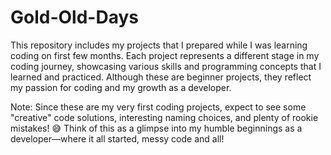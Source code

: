 # Gold-Old-Days

This repository includes my projects that I prepared while I was learning coding on first few months. Each project represents a different stage in my coding journey, showcasing various skills and programming concepts that I learned and practiced. Although these are beginner projects, they reflect my passion for coding and my growth as a developer.

Note: Since these are my very first coding projects, expect to see some "creative" code solutions, interesting naming choices, and plenty of rookie mistakes! 😅 Think of this as a glimpse into my humble beginnings as a developer—where it all started, messy code and all!
